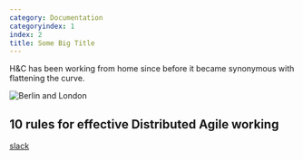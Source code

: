 ```yaml
---
category: Documentation
categoryindex: 1
index: 2
title: Some Big Title
---
```


H&C has been working from home since before it became synonymous with flattening the curve. 

![Berlin and London](/berlin.png)


## 10 rules for effective Distributed Agile working
 [slack](https://slack.com/intl/en-gb/?eu_nc=1)